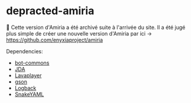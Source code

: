 # depracted-amiria

📛 Cette version d'Amiria a été archivé suite à l'arrivée du site. Il a été jugé plus simple de créer une nouvelle version d'Amiria par ici -> https://github.com/enyxiaproject/amiria

Dependencies:
- [bot-commons](https://github.com/alkanife/bot-commons)
- [JDA](https://github.com/DV8FromTheWorld/JDA)
- [Lavaplayer](https://github.com/sedmelluq/lavaplayer)
- [gson](https://github.com/google/gson)
- [Logback](http://logback.qos.ch/)
- [SnakeYAML](https://mvnrepository.com/artifact/org.yaml/snakeyaml)
